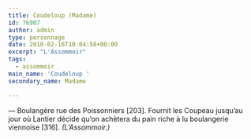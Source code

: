 ```yaml
---
title: Coudeloup (Madame)
id: 76907
author: admin
type: personnage
date: 2010-02-16T10:04:58+00:00
excerpt: "L'Assommoir"
tags:
  - assommoir
main_name: 'Coudeloup '
secondary_name: Madame

---
```

— Boulangère rue des Poissonniers [203]. Fournit les Coupeau jusqu&rsquo;au jour où Lantier décide qu&rsquo;on achètera du pain riche à lu boulangerie viennoise [316]. _(L&rsquo;Assommoir.)_